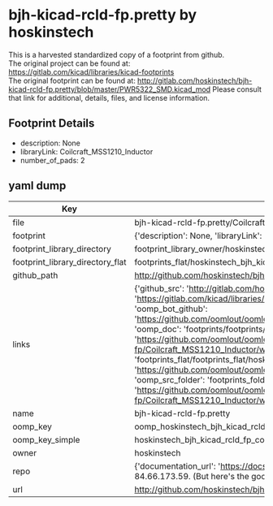 # bjh-kicad-rcld-fp.pretty by hoskinstech  
This is a harvested standardized copy of a footprint from github.  
The original project can be found at:  
https://gitlab.com/kicad/libraries/kicad-footprints  
The original footprint can be found at:
http://gitlab.com/hoskinstech/bjh-kicad-rcld-fp.pretty/blob/master/PWR5322_SMD.kicad_mod
Please consult that link for additional, details, files, and license information.  
## Footprint Details
* description: None  
* libraryLink: Coilcraft_MSS1210_Inductor  
* number_of_pads: 2  
## yaml dump  
| Key | Value |  
| --- | --- |  
| file | bjh-kicad-rcld-fp.pretty/Coilcraft_MSS1210_Inductor.kicad_mod |  
| footprint | {'description': None, 'libraryLink': 'Coilcraft_MSS1210_Inductor', 'number_of_pads': 2} |  
| footprint_library_directory | footprint_library_owner/hoskinstech_bjh-kicad-rcld-fp.pretty |  
| footprint_library_directory_flat | footprints_flat/hoskinstech_bjh_kicad_rcld_fp_coilcraft_mss1210_inductor/working |  
| github_path | http://github.com/hoskinstech/bjh-kicad-rcld-fp.pretty/blob/master/Coilcraft_MSS1210_Inductor.kicad_mod |  
| links | {'github_src': 'http://gitlab.com/hoskinstech/bjh-kicad-rcld-fp.pretty/blob/master/PWR5322_SMD.kicad_mod', 'github_src_repo': 'https://gitlab.com/kicad/libraries/kicad-footprints', 'oomp_bot': 'footprints/hoskinstech_bjh_kicad_rcld_fp_coilcraft_mss1210_inductor/working', 'oomp_bot_github': 'https://github.com/oomlout/oomlout_oomp_footprint_bot/tree/main/footprints/hoskinstech_bjh_kicad_rcld_fp_coilcraft_mss1210_inductor/working', 'oomp_doc': 'footprints/footprints/hoskinstech/bjh-kicad-rcld-fp/Coilcraft_MSS1210_Inductor/working/', 'oomp_doc_github': 'https://github.com/oomlout/oomlout_oomp_footprint_doc/tree/main/footprints/footprints/hoskinstech/bjh-kicad-rcld-fp/Coilcraft_MSS1210_Inductor/working', 'oomp_src_flat': 'footprints_flat/footprints_flat/hoskinstech_bjh_kicad_rcld_fp_coilcraft_mss1210_inductor/working', 'oomp_src_flat_github': 'https://github.com/oomlout/oomlout_oomp_footprint_src/tree/main/footprints_flat/hoskinstech_bjh_kicad_rcld_fp_coilcraft_mss1210_inductor/working', 'oomp_src_folder': 'footprints_folder/footprints_folder/hoskinstech/bjh-kicad-rcld-fp/Coilcraft_MSS1210_Inductor/working', 'oomp_src_folder_github': 'https://github.com/oomlout/oomlout_oomp_footprint_src/tree/main/footprints_folder/hoskinstech/bjh-kicad-rcld-fp/Coilcraft_MSS1210_Inductor/working'} |  
| name | bjh-kicad-rcld-fp.pretty |  
| oomp_key | oomp_hoskinstech_bjh_kicad_rcld_fp_coilcraft_mss1210_inductor |  
| oomp_key_simple | hoskinstech_bjh_kicad_rcld_fp_coilcraft_mss1210_inductor |  
| owner | hoskinstech |  
| repo | {'documentation_url': 'https://docs.github.com/rest/overview/resources-in-the-rest-api#rate-limiting', 'message': "API rate limit exceeded for 84.66.173.59. (But here's the good news: Authenticated requests get a higher rate limit. Check out the documentation for more details.)"} |  
| url | http://github.com/hoskinstech/bjh-kicad-rcld-fp.pretty |  

